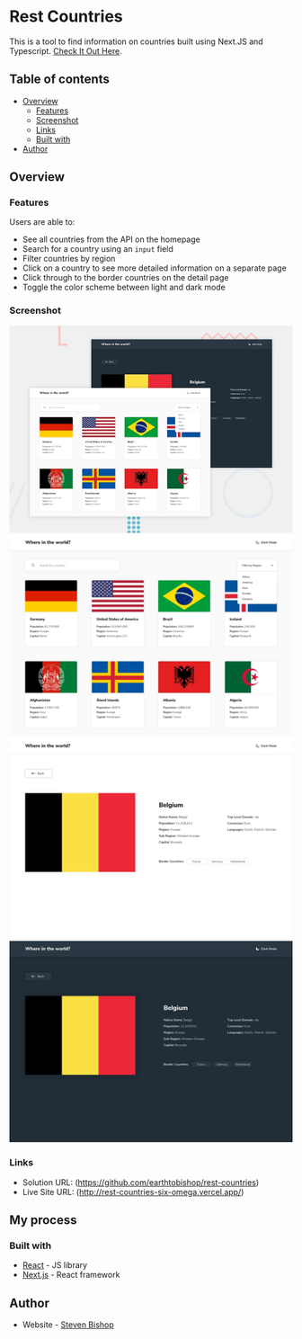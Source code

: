 # Rest Countries

This is a tool to find information on countries built using Next.JS and Typescript. [Check It Out Here](https://rest-countries-six-omega.vercel.app/).

## Table of contents

- [Overview](#overview)
  - [Features](#features)
  - [Screenshot](#screenshot)
  - [Links](#links)
  - [Built with](#built-with)
- [Author](#author)

## Overview

### Features

Users are able to:

- See all countries from the API on the homepage
- Search for a country using an `input` field
- Filter countries by region
- Click on a country to see more detailed information on a separate page
- Click through to the border countries on the detail page
- Toggle the color scheme between light and dark mode

### Screenshot

![](./screenshots/desktop-preview.jpg)
![](./screenshots/desktop-design-home-light.jpg)
![](./screenshots/desktop-design-detail-light.jpg)
![](./screenshots/desktop-design-detail-dark.jpg)

### Links

- Solution URL: (https://github.com/earthtobishop/rest-countries)
- Live Site URL: (http://rest-countries-six-omega.vercel.app/)

## My process

### Built with

- [React](https://reactjs.org/) - JS library
- [Next.js](https://nextjs.org/) - React framework

## Author

- Website - [Steven Bishop](https://www.earthtobishop.com)
